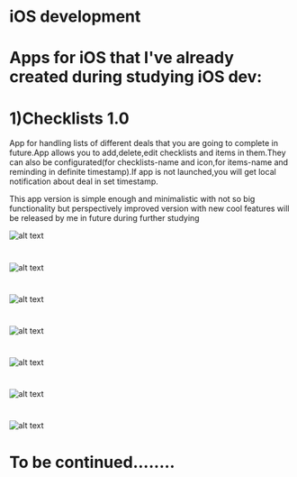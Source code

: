 # iOS development

# Apps for iOS that I've already created during studying iOS dev:

# 1)Checklists 1.0
App for handling lists of different deals that you are going to complete in future.App allows you to add,delete,edit checklists and items in them.They can also be configurated(for checklists-name and icon,for items-name and reminding in definite timestamp).If app is not launched,you will get local notification about deal in set timestamp.

This app version is simple enough and minimalistic with not so big functionality but perspectively improved version with new cool features will be released by me in future during further studying

![alt text](https://github.com/BelyaevIlyaUkraine/iOS_dev/blob/master/Checklists/Main.jpg)
#
![alt text](https://github.com/BelyaevIlyaUkraine/iOS_dev/blob/master/Checklists/Add%20Checklist.jpg)
#
![alt text](https://github.com/BelyaevIlyaUkraine/iOS_dev/blob/master/Checklists/Edit%20Checklist.jpg)
#
![alt text](https://github.com/BelyaevIlyaUkraine/iOS_dev/blob/master/Checklists/Choose%20Icon.jpg)
#
![alt text](https://github.com/BelyaevIlyaUkraine/iOS_dev/blob/master/Checklists/Items.jpg)
#
![alt text](https://github.com/BelyaevIlyaUkraine/iOS_dev/blob/master/Checklists/Add%20Item.jpg)
#
![alt text](https://github.com/BelyaevIlyaUkraine/iOS_dev/blob/master/Checklists/Edit%20Item.jpg)
 
  
   
    
     
# To be continued........
